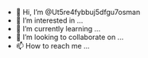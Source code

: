 - 👋 Hi, I’m @Ut5re4fybbuj5dfgu7osman
- 👀 I’m interested in ...
- 🌱 I’m currently learning ...
- 💞️ I’m looking to collaborate on ...
- 📫 How to reach me ...

<!---
Ut5re4fybbuj5dfgu7osman/Ut5re4fybbuj5dfgu7osman is a ✨ special ✨ repository because its `README.md` (this file) appears on your GitHub profile.
You can click the Preview link to take a look at your changes.
--->
